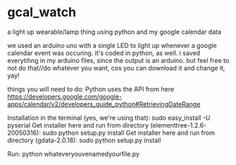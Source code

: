 gcal_watch
==========

a light up wearable/lamp thing using python and my google calendar data 

we used an arduino uno with a single LED to light up whenever a google calendar event was occuring. 
it's coded in python, as well. 
i saved everytihng in my arduino files, since the output is an arduino. but feel free to not do that//do whatever you want, cos you can download it and change it, yay! 

things you will need to do:
Python uses the API from here
https://developers.google.com/google-apps/calendar/v2/developers_guide_python#RetrievingDateRange


Installation in the terminal (yes, we're using that):
sudo easy_install -U pyserial 
Get installer here and run from directory (elementtree-1.2.6-20050316):
sudo python setup.py install
Get installer here and run from directory (gdata-2.0.18):
sudo python setup.py install

Run:
python whateveryouvenamedyourfile.py
